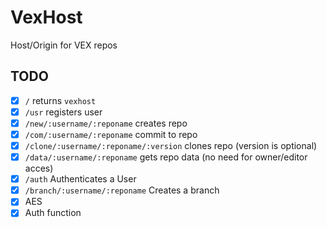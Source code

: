 # VexHost
Host/Origin for VEX repos

## TODO
- [x] `/` returns `vexhost`
- [x] `/usr` registers user
- [x] `/new/:username/:reponame` creates repo
- [x] `/com/:username/:reponame` commit to repo
- [x] `/clone/:username/:reponame/:version` clones repo (version is optional)
- [x] `/data/:username/:reponame` gets repo data (no need for owner/editor acces)
- [x] `/auth` Authenticates a User
- [x] `/branch/:username/:reponame` Creates a branch
- [x] AES
- [x] Auth function
